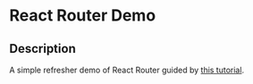 # React Router Demo

## Description

A simple refresher demo of React Router guided by [this tutorial](https://www.youtube.com/playlist?list=PL4cUxeGkcC9iVKmtNuCeIswnQ97in2GGf).
